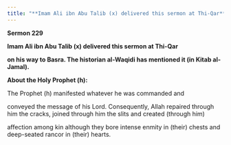 ```yaml
---
title: "**Imam Ali ibn Abu Talib (x) delivered this sermon at Thi-Qar**" 
---
```

**Sermon 229**

**Imam Ali ibn Abu Talib \(x\) delivered this sermon at Thi\-Qar**

**on his way to Basra\. The historian al\-Waqidi has mentioned it \(in Kitab al\-Jamal\)\.**

**About the Holy Prophet \(h\):**

The Prophet \(h\) manifested whatever he was commanded and

conveyed the message of his Lord\. Consequently, Allah repaired through him the cracks, joined through him the slits and created \(through him\)

<a id="page725"></a>affection among kin although they bore intense enmity in \(their\) chests and deep\-seated rancor in \(their\) hearts\.

